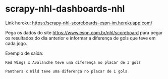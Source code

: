# scrapy-nhl-dashboards-nhl

Link heroku: https://scrapy-nhl-scoreboards-espn-im.herokuapp.com/

Pega os dados do site https://www.espn.com.br/nhl/scoreboard para pegar os resultados do dia anterior e informar a diferença de gols que teve em cada jogo.

Exemplo de saída:

```
Red Wings x Avalanche teve uma diferença no placar de 3 gols

Panthers x Wild teve uma diferença no placar de 1 gols
```

